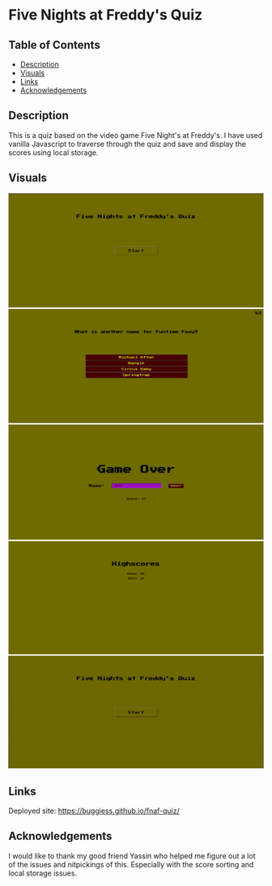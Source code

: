 # Five Nights at Freddy's Quiz

## Table of Contents
- [Description](#description)
- [Visuals](#visuals)
- [Links](#links)
- [Acknowledgements](#acknowledgements)

## Description

This is a quiz based on the video game Five Night's at Freddy's. I have used vanilla Javascript to traverse through the quiz and save and display the scores using local storage.

## Visuals

![webpagescreenshot1](./assets/images/fnafquizstart.png)
![webpagescreenshot1](./assets/images/fnafquizquest.png)
![webpagescreenshot1](./assets/images/fnafquizend.png)
![webpagescreenshot1](./assets/images/fnafquizhs.png)
![webpagescreenshot1](./assets/images/fnafquizgif.gif)

## Links

Deployed site: https://buggiess.github.io/fnaf-quiz/

## Acknowledgements

I would like to thank my good friend Yassin who helped me figure out a lot of the issues and nitpickings of this. Especially with the score sorting and local storage issues.

